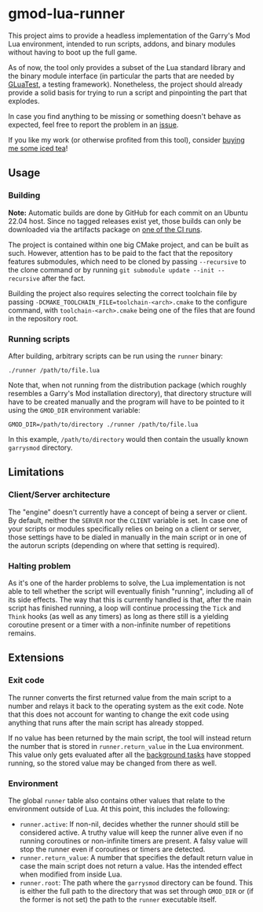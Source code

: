 # gmod-lua-runner

This project aims to provide a headless implementation of the Garry's Mod Lua
environment, intended to run scripts, addons, and binary modules without having to
boot up the full game.

As of now, the tool only provides a subset of the Lua standard library and the
binary module interface (in particular the parts that are needed by [GLuaTest](https://github.com/CFC-Servers/GLuaTest),
a testing framework). Nonetheless, the project should already provide a solid basis
for trying to run a script and pinpointing the part that explodes.

In case you find anything to be missing or something doesn't behave as expected,
feel free to report the problem in an [issue](https://github.com/timschumi/gmod-lua-runner/issues).

If you like my work (or otherwise profited from this tool), consider [buying me some
iced tea](https://paypal.me/schumact)!

## Usage

### Building

**Note:** Automatic builds are done by GitHub for each commit on an Ubuntu 22.04 host.
Since no tagged releases exist yet, those builds can only be downloaded via the artifacts
package on [one of the CI runs](https://github.com/timschumi/gmod-lua-runner/actions).

The project is contained within one big CMake project, and can be built as such.
However, attention has to be paid to the fact that the repository features submodules,
which need to be cloned by passing `--recursive` to the clone command or by running
`git submodule update --init --recursive` after the fact.

Building the project also requires selecting the correct toolchain file by passing
`-DCMAKE_TOOLCHAIN_FILE=toolchain-<arch>.cmake` to the configure command, with
`toolchain-<arch>.cmake` being one of the files that are found in the repository root.

### Running scripts

After building, arbitrary scripts can be run using the `runner` binary:

```
./runner /path/to/file.lua
```

Note that, when not running from the distribution package (which roughly resembles a
Garry's Mod installation directory), that directory structure will have to be created
manually and the program will have to be pointed to it using the `GMOD_DIR` environment
variable:

```
GMOD_DIR=/path/to/directory ./runner /path/to/file.lua
```

In this example, `/path/to/directory` would then contain the usually known `garrysmod` directory.

## Limitations

### Client/Server architecture

The "engine" doesn't currently have a concept of being a server or client. By default,
neither the `SERVER` nor the `CLIENT` variable is set. In case one of your scripts or modules
specifically relies on being on a client or server, those settings have to be dialed in manually
in the main script or in one of the autorun scripts (depending on where that setting is required).

### Halting problem

As it's one of the harder problems to solve, the Lua implementation is not able to tell whether
the script will eventually finish "running", including all of its side effects. The way that this
is currently handled is that, after the main script has finished running, a loop will continue
processing the `Tick` and `Think` hooks (as well as any timers) as long as there still is a yielding
coroutine present or a timer with a non-infinite number of repetitions remains.

## Extensions

### Exit code

The runner converts the first returned value from the main script to a number and relays
it back to the operating system as the exit code. Note that this does not account for wanting
to change the exit code using anything that runs after the main script has already stopped.

If no value has been returned by the main script, the tool will instead return the number that
is stored in `runner.return_value` in the Lua environment. This value only gets evaluated after
all the [background tasks](#halting-problem) have stopped running, so the stored value may be
changed from there as well.

### Environment

The global `runner` table also contains other values that relate to the environment outside of Lua.
At this point, this includes the following:

- `runner.active`: If non-nil, decides whether the runner should still be considered active. A truthy
  value will keep the runner alive even if no running coroutines or non-infinite timers are
  present. A falsy value will stop the runner even if coroutines or timers are detected.
- `runner.return_value`: A number that specifies the default return value in case the main script does
  not return a value. Has the intended effect when modified from inside Lua.
- `runner.root`: The path where the `garrysmod` directory can be found. This is either the full path
  to the directory that was set through `GMOD_DIR` or (if the former is not set) the path to the `runner`
  executable itself.
